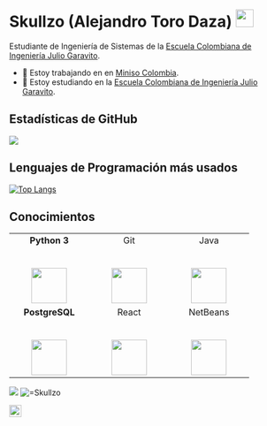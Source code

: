 <h1 align="left">Skullzo (Alejandro Toro Daza) <img height="32px" src="https://cdn.svgporn.com/logos/git-icon.svg"> </h1>

Estudiante de Ingeniería de Sistemas de la [Escuela Colombiana de Ingeniería Julio Garavito](https://www.escuelaing.edu.co/es/).

- 🔭 Estoy trabajando en en [Miniso Colombia](https://www.miniso.co).
- 🌱 Estoy estudiando en la [Escuela Colombiana de Ingeniería Julio Garavito](https://www.escuelaing.edu.co/es/).

<h2 align="left">Estadísticas de GitHub</h2>

<div>
    <img  src="https://github-readme-stats.vercel.app/api?username=Skullzo&show_icons=true&theme=dracula")>
</div>

<h2 align="left">Lenguajes de Programación más usados</h2>

[![Top Langs](https://github-readme-stats.vercel.app/api/top-langs/?username=Skullzo)](https://github.com/Skullzo/github-readme-stats) 

<h2 align="left">Conocimientos</h2>

<table>
  <tbody>
    <tr valign="top">
      <td width="25%" align="center">
         <span><b>Python 3</b></span><br><br><br>
        <img height="64px" src="https://cdn.svgporn.com/logos/python.svg">
      </td>
      <td width="25%" align="center">
        <span>Git</span><br><br><br>
        <img height="64px" src="https://cdn.svgporn.com/logos/git-icon.svg">
      </td>
      <td width="25%" align="center">
        <span>Java</span><br><br><br>
        <img height="64px" src="https://cdn.svgporn.com/logos/java.svg">
      </td>
    </tr>
      <td width="25%" align="center">
        <span><b>PostgreSQL</b></span><br><br><br>
        <img height="64px" src="https://cdn.svgporn.com/logos/postgresql.svg">
      </td>
      <td width="25%" align="center">
        <span>React</span><br><br><br>
        <img height="64px" src="https://cdn.svgporn.com/logos/react.svg">
      </td>
      <td width="25%" align="center">
        <span>NetBeans</span><br><br><br>
        <img height="64px" src="https://upload.wikimedia.org/wikipedia/commons/9/98/Apache_NetBeans_Logo.svg">
      </td>
    </tr>
    
  </tbody>
</table>
</p>




</p>

<p align="left">

<img src="https://img.shields.io/badge/dynamic/json?color=brightgreen&label=followers&query=followers&url=https%3A%2F%2Fapi.github.com%2Fusers%2FSkullzo" />
<img src="https://komarev.com/ghpvc/?username=Skullzo" alt="=Skullzo" />
</p>
<a href="https://github.com/Skullzo">
  <img align="center" alt="Prashant's Github" width="22px" src="https://cdn.jsdelivr.net/npm/simple-icons@v3/icons/github.svg" />
</a>
